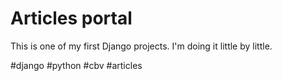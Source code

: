 # Articles portal

This is one of my first Django projects.
I'm doing it little by little. 

#django #python #cbv #articles